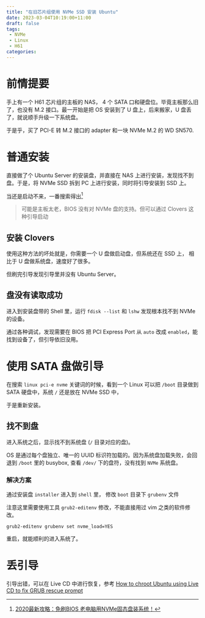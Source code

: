 ```yaml
---
title: "在旧芯片组使用 NVMe SSD 安装 Ubuntu"
date: 2023-03-04T10:19:00+11:00
draft: false
tags:
 - NVMe
 - Linux
 - H61
categories:
---
```


# 前情提要

手上有一个 H61 芯片组的主板的 NAS， 4 个 SATA 口和硬盘位。毕竟主板那么旧了，也没有 M.2 接口。最一开始是把 OS 安装到了 U 盘上，后来搬家，U 盘丢了，就说顺手升级一下系统盘。

于是乎，买了 PCI-E 转 M.2 接口的 adapter 和一块 NVMe M.2 的 WD SN570.

# 普通安装

直接做了个 Ubuntu Server 的安装盘，并直接在 NAS 上进行安装，发现找不到盘。于是，将 NVMe SSD 拆到 PC 上进行安装，同时将引导安装到 SSD 上。

当还是启动不来，一番搜索得出[^1]

> 可能是主板太老，BIOS 没有对 NVMe 盘的支持。但可以通过 Clovers 这种引导启动

## 安装 Clovers

使用这种方法的坏处就是，你需要一个 U 盘做启动盘，但系统还在 SSD 上， 相比于 U 盘做系统盘，速度好了很多。

但刷完引导发现引导里并没有 Ubuntu Server。

## 盘没有读取成功

进入到安装盘带的 Shell 里，运行 `fdisk --list` 和 `lshw` 发现根本找不到 NVMe 的设备。

通过各种调试，发现需要在 BIOS 把 PCI Express Port 从 `auto` 改成 `enabled`，能找到设备了，但引导依旧没用。

# 使用 SATA 盘做引导

在搜索 `linux pci-e nvme` 关键词的时候，看到一个 Linux 可以把 `/boot` 目录做到 SATA 硬盘中，系统 `/` 还是放在 NVMe SSD 中，

于是重新安装。

## 找不到盘

进入系统之后，显示找不到系统盘 (`/` 目录对应的盘)。

OS 是通过每个盘独立、唯一的 UUID 标识符加载的。因为系统盘加载失败，会回退到 `/boot` 里的 busybox, 查看 `/dev/` 下的盘符，没有找到 `NVMe` 系统盘。


### 解决方案

通过安装盘 `installer` 进入到 `shell` 里， 修改 `boot` 目录下 `grubenv` 文件

注意这里需要使用工具 `grub2-editenv` 修改，不能直接用过 vim 之类的软件修改。

`grub2-editenv grubenv set nvme_load=YES`

重启，就能顺利的进入系统了。

# 丢引导

引导出错，可以在 Live CD 中进行恢复，参考 [How to chroot Ubuntu using Live CD to fix GRUB rescue prompt](https://web.archive.org/web/20190630193946/http://karuppuswamy.com/wordpress/2010/06/02/how-to-chroot-to-ubuntu-using-live-cd-to-fix-grub-rescue-prompt/)

[^1]: [2020最新攻略：免刷BIOS 老电脑用NVMe固态盘装系统！](https://www.jianshu.com/p/5ee140b47642)